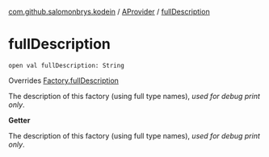 [com.github.salomonbrys.kodein](../index.md) / [AProvider](index.md) / [fullDescription](.)

# fullDescription

`open val fullDescription: String`

Overrides [Factory.fullDescription](../-factory/full-description.md)

The description of this factory (using full type names), *used for debug print only*.

**Getter**

The description of this factory (using full type names), *used for debug print only*.

